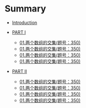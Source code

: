 # Summary

* [Introduction](README.md)


* [PART I]()
    * [01.两个数组的交集(题号：350)](c1/01-两个数组的交集.md)
    * [01.两个数组的交集(题号：350)](c1/01-两个数组的交集.md)
    * [01.两个数组的交集(题号：350)](c1/01-两个数组的交集.md)
    * [01.两个数组的交集(题号：350)](c1/01-两个数组的交集.md)

* [PART II]()
    * [01.两个数组的交集(题号：350)](c1/01-两个数组的交集.md)
    * [01.两个数组的交集(题号：350)](c1/01-两个数组的交集.md)
    * [01.两个数组的交集(题号：350)](c1/01-两个数组的交集.md)
    * [01.两个数组的交集(题号：350)](c1/01-两个数组的交集.md)    
